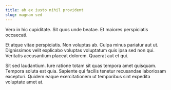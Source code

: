 ```yaml
---
title: ab ex iusto nihil provident
slug: magnam sed
---
```


Vero in hic cupiditate. Sit quos unde beatae. Et maiores perspiciatis occaecati.

Et atque vitae perspiciatis. Non voluptas ab. Culpa minus pariatur aut ut. Dignissimos velit explicabo voluptas voluptatum quis ipsa sed non qui. Veritatis accusantium placeat dolorem. Quaerat aut et qui.

Sit sed laudantium. Iure ratione totam sit quas tempora amet quisquam. Tempora soluta est quia. Sapiente qui facilis tenetur recusandae laboriosam excepturi. Quidem eaque exercitationem ut temporibus sint expedita voluptate amet at.
